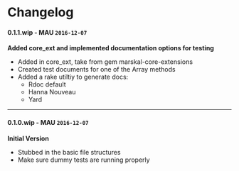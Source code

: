 # Changelog

#### 0.1.1.wip - MAU `2016-12-07`  
**Added core_ext and implemented documentation options for testing**

* Added in core_ext, take from gem marskal-core-extensions
* Created test documents for one of the Array methods
* Added a rake utiltiy to generate docs:
    * Rdoc default
    * Hanna Nouveau
    * Yard
    
---

#### 0.1.0.wip - MAU `2016-12-07`  
**Initial Version**

* Stubbed in the basic file structures
* Make sure dummy tests are running properly



